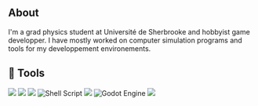 
## About

I'm a grad physics student at Université de Sherbrooke and hobbyist game developper. I have mostly worked on computer simulation programs and tools for my developpement environements.

## :toolbox: Tools

<img src="https://img.shields.io/badge/python-3670A0?style=for-the-badge&logo=python&logoColor=white"> <img src="https://img.shields.io/badge/latex-%23008080.svg?style=for-the-badge&logo=latex&logoColor=white"> <img src="https://img.shields.io/badge/markdown-%23000000.svg?style=for-the-badge&logo=markdown&logoColor=white"> ![Shell Script](https://img.shields.io/badge/shell_script-%23121011.svg?style=for-the-badge&logo=gnu-bash&logoColor=white) <img src="https://img.shields.io/badge/c++-%2300599C.svg?style=for-the-badge&logo=c%2B%2B&logoColor=white"> ![Godot Engine](https://img.shields.io/badge/GODOT-%23FFFFFF.svg?style=for-the-badge&logo=godot-engine)  <img src="https://img.shields.io/badge/Ubuntu-E95420?style=for-the-badge&logo=ubuntu&logoColor=white"> 


